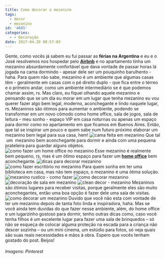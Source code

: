 ```yaml
---
title: Como decorar o mezanino
tags:
  - decor
  - mezanino
id: '4685'
categories:
  - - Decoração
date: 2017-04-20 08:57:03
---
```


Gente, como vocês já sabem eu fui passar as **férias na Argentina** e eu e o José resolvemos nos hospedar pelo [**Airbnb**](https://www.airbnb.com.br/) e no apartamento tinha um mezanino absurdamente confortável que dava vontade de passar horas lá jogada na cama dormindo - apesar dele ser um pouquinho barulhento - haha. Para quem não sabe, mezanino é um ambiente que algumas casas têm - geralmente em casas com o pé direito duplo - que fica entre o térreo e o primeiro andar, como um ambiente intermediário se é que podemos chamar assim, rs. Mas claro, eu fiquei olhando aquele mezanino e pensando que se um dia eu morar em um lugar que tenha mezanino eu vou querer fazer algo bem legal, moderno, aconchegante e lindo naquele lugar, rs. Mezaninos são ótimos para aumentar o ambiente, podendo se transformar em um novo cômodo como home office, sala de jogos, sala de leitura – meu sonho - espaço VIP em casa noturnas ou apenas um espaço para dormir como no apartamento em que ficamos em Buenos Aires. Então, que tal se inspirar um pouco e quem sabe num futuro próximo elaborar um mezanino bem legal para sua casa, hem! ![cama feita em mezanino ](http://natalia.blog.br/wp-content/uploads/2017/03/como-decorar-mezanino.jpg) Que tal  um  mezanino bem aconchegante para dormir e ainda com uma pequena prateleira para guardar alguns objetos. ![como fazer um home office no mezanino ](http://natalia.blog.br/wp-content/uploads/2017/03/decor-escritório-no-mesanino.jpg) Esse mezanino é realmente bem pequeno, rs, mas é um ótimo espaço para fazer um [**home office**](http://natalia.blog.br/como-decorar-home-office-pequeno/) bem aconchegante. ![dicas para decorar mezanino ](http://natalia.blog.br/wp-content/uploads/2017/03/como-fazer-cama-no-mezanino.jpg) ![como fazer escritório no mezanino ](http://natalia.blog.br/wp-content/uploads/2017/03/decoração-de-mezanino.jpg) Para quem sonha em ter uma biblioteca em casa, mas não tem espaço, o mezanino é uma ótima solução. ![mezanino rustico - como fazer](http://natalia.blog.br/wp-content/uploads/2017/03/inspiração-mezanino.jpg) ![como decorar mezanino ](http://natalia.blog.br/wp-content/uploads/2017/03/escritório-no-mezanino-decoração.jpg) ![decoração de sala em mezanino ](http://natalia.blog.br/wp-content/uploads/2017/03/decor-mezanino.jpg) ![clean decor - mezanino ](http://natalia.blog.br/wp-content/uploads/2017/03/decoração-de-mezanino-sofisticado.jpg) Mezaninos são ótimos lugares para receber visitas, porque geralmente eles são muito aconchegantes, então uma boa opção é fazer dele uma sala de visitas. ![como decorar um mezanino ](http://natalia.blog.br/wp-content/uploads/2017/03/cama-no-mezanino-decor.jpg) Duvido que você não esta com vontade de ter um mezanino depois de tanta foto linda e inspiradora, haha. Mas se você ainda tem duvidas do que fazer nesse ambiente, além, do home office e um lugarzinho gostoso para dormir, tenho outras dicas como, caso você tenha filhos é um excelente lugar para fazer uma sala de brinquedos – só não se esqueça de colocar alguma proteção na escada para a criança não descer sozinha – ou um mini cinema, um estúdio para fotos, só veja quais são suas reais necessidades e mãos à obra. Espero que vocês tenham gostado do post. Beijos!

###### Imagens: Pinterest